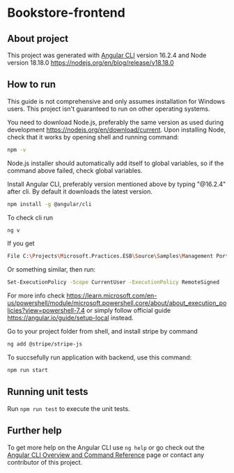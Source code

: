 # Bookstore-frontend

## About project

This project was generated with [Angular CLI](https://github.com/angular/angular-cli) version 16.2.4 and
Node version 18.18.0 https://nodejs.org/en/blog/release/v18.18.0


## How to run
This guide is not comprehensive and only assumes installation for Windows users. This project isn't guaranteed to run on other operating systems.

You need to download Node.js, preferably the same version as used during development https://nodejs.org/en/download/current.
Upon installing Node, check that it works by opening shell and running command:
```sh
npm -v
```
Node.js installer should automatically add itself to global variables, so if the command above failed, check global variables.

Install Angular CLI, preferably version mentioned above by typing "@16.2.4" after cli. By default it downloads the latest version.

```sh
npm install -g @angular/cli
```

To check cli run

```sh
ng v
```
If you get 
```sh
File C:\Projects\Microsoft.Practices.ESB\Source\Samples\Management Portal\Install\Scripts\Management_Install.ps1 cannot be loaded because the execution of scripts is disabled on this system.
```
Or something similar, then run:
```sh
Set-ExecutionPolicy -Scope CurrentUser -ExecutionPolicy RemoteSigned
```
For more info check https://learn.microsoft.com/en-us/powershell/module/microsoft.powershell.core/about/about_execution_policies?view=powershell-7.4 or simply follow official guide https://angular.io/guide/setup-local instead.

Go to your project folder from shell, and install stripe by command

```sh
ng add @stripe/stripe-js
```

To succsefully run application with backend, use this command:

```sh
npm run start
```

## Running unit tests

Run `npm run test` to execute the unit tests.

## Further help

To get more help on the Angular CLI use `ng help` or go check out the [Angular CLI Overview and Command Reference](https://angular.io/cli) page or contact 
any contributor of this project.
